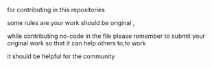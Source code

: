 for contributing in this repositories 

some rules are your work should be original , 

while contributing no-code in the file please remember to submit your original work so that it can help others to,to work

it should be helpful for the community 
